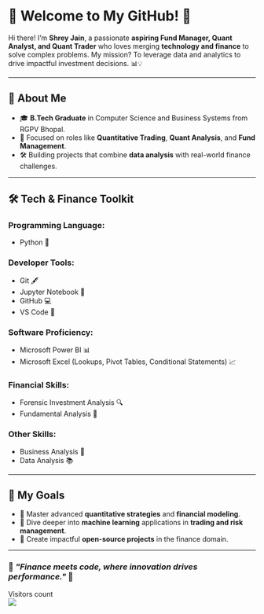 # 👋 Welcome to My GitHub! 🚀

Hi there! I’m **Shrey Jain**, a passionate **aspiring Fund Manager, Quant Analyst, and Quant Trader** who loves merging **technology and finance** to solve complex problems. My mission? To leverage data and analytics to drive impactful investment decisions. 📊💡

---

## 🌟 About Me

- 🎓 **B.Tech Graduate** in Computer Science and Business Systems from RGPV Bhopal.
- 💼 Focused on roles like **Quantitative Trading**, **Quant Analysis**, and **Fund Management**.
- 🛠 Building projects that combine **data analysis** with real-world finance challenges.

---

## 🛠️ Tech & Finance Toolkit

### Programming Language:
- Python 🐍

### Developer Tools:
- Git 🖋️
- Jupyter Notebook 📒
- GitHub 💻
- VS Code 🔧

### Software Proficiency:
- Microsoft Power BI 📊
- Microsoft Excel (Lookups, Pivot Tables, Conditional Statements) 📈

### Financial Skills:
- Forensic Investment Analysis 🔍
- Fundamental Analysis 📘

### Other Skills:
- Business Analysis 📑
- Data Analysis 📚

---

## 🚀 My Goals

- 🧠 Master advanced **quantitative strategies** and **financial modeling**.
- 🤖 Dive deeper into **machine learning** applications in **trading and risk management**.
- 🌟 Create impactful **open-source projects** in the finance domain.



---

### 🚀 *"Finance meets code, where innovation drives performance."* 🚀

    
  Visitors count
<br>
<img src="https://profile-counter.glitch.me/shreyjainn/count.svg" />
</p>


